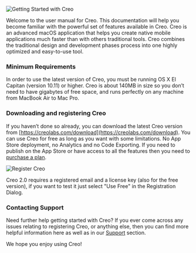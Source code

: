![Getting Started with Creo](creo_intro_1.png)

Welcome to the user manual for Creo. This documentation will help you become familiar with the powerful set of features available in Creo. Creo is an advanced macOS application that helps you create native mobile applications much faster than with others traditional tools. Creo combines the traditional design and development phases process into one highly optimized and easy-to-use tool. 

### Minimum Requirements

In order to use the latest version of Creo, you must be running OS X El Capitan (version 10.11) or higher. Creo is about 140MB in size so you don’t need to have gigabytes of free space, and runs perfectly on any machine from MacBook Air to Mac Pro.

### Downloading and registering Creo

If you haven’t done so already, you can download the latest Creo version from [https://creolabs.com/download](https://creolabs.com/download). You can use Creo for free  as long as you want with some limitations. No App Store deployment, no Analytics and no Code Exporting. If you need to publish on the App Store or have access to all the features then you need to [purchase a plan](https://creolabs.com/store).

![Register Creo](creo_register.png)

Creo 2.0 requires a registered email and a license key (also for the free version), if you want to test it just select "Use Free" in the Registration Dialog.

### Contacting Support

Need further help getting started with Creo? If you ever come across any issues relating to registering Creo, or anything else, then you can find more helpful information here as well as in our [Support](https://creolabs.com/support) section.

We hope you enjoy using Creo!